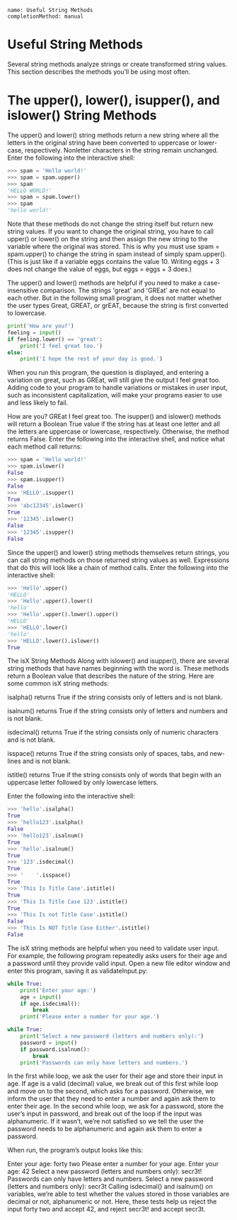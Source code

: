 ```ngMeta
name: Useful String Methods
completionMethod: manual
```
# Useful String Methods
Several string methods analyze strings or create transformed string values. This section describes the methods you’ll be using most often.

# The upper(), lower(), isupper(), and islower() String Methods
The upper() and lower() string methods return a new string where all the letters in the original string have been converted to uppercase or lower-case, respectively. Nonletter characters in the string remain unchanged. Enter the following into the interactive shell:

```python
>>> spam = 'Hello world!'
>>> spam = spam.upper()
>>> spam
'HELLO WORLD!'
>>> spam = spam.lower()
>>> spam
'hello world!'
```
Note that these methods do not change the string itself but return new string values. If you want to change the original string, you have to call upper() or lower() on the string and then assign the new string to the variable where the original was stored. This is why you must use spam = spam.upper() to change the string in spam instead of simply spam.upper(). (This is just like if a variable eggs contains the value 10. Writing eggs + 3 does not change the value of eggs, but eggs = eggs + 3 does.)

The upper() and lower() methods are helpful if you need to make a case-insensitive comparison. The strings 'great' and 'GREat' are not equal to each other. But in the following small program, it does not matter whether the user types Great, GREAT, or grEAT, because the string is first converted to lowercase.

```python
print('How are you?')
feeling = input()
if feeling.lower() == 'great':
    print('I feel great too.')
else:
    print('I hope the rest of your day is good.')
```
When you run this program, the question is displayed, and entering a variation on great, such as GREat, will still give the output I feel great too. Adding code to your program to handle variations or mistakes in user input, such as inconsistent capitalization, will make your programs easier to use and less likely to fail.


How are you?
GREat
I feel great too.
The isupper() and islower() methods will return a Boolean True value if the string has at least one letter and all the letters are uppercase or lowercase, respectively. Otherwise, the method returns False. Enter the following into the interactive shell, and notice what each method call returns:

```python
>>> spam = 'Hello world!'
>>> spam.islower()
False
>>> spam.isupper()
False
>>> 'HELLO'.isupper()
True
>>> 'abc12345'.islower()
True
>>> '12345'.islower()
False
>>> '12345'.isupper()
False
```
Since the upper() and lower() string methods themselves return strings, you can call string methods on those returned string values as well. Expressions that do this will look like a chain of method calls. Enter the following into the interactive shell:

```python
>>> 'Hello'.upper()
'HELLO'
>>> 'Hello'.upper().lower()
'hello'
>>> 'Hello'.upper().lower().upper()
'HELLO'
>>> 'HELLO'.lower()
'hello'
>>> 'HELLO'.lower().islower()
True
```
The isX String Methods
Along with islower() and isupper(), there are several string methods that have names beginning with the word is. These methods return a Boolean value that describes the nature of the string. Here are some common isX string methods:

isalpha() returns True if the string consists only of letters and is not blank.

isalnum() returns True if the string consists only of letters and numbers and is not blank.

isdecimal() returns True if the string consists only of numeric characters and is not blank.

isspace() returns True if the string consists only of spaces, tabs, and new-lines and is not blank.

istitle() returns True if the string consists only of words that begin with an uppercase letter followed by only lowercase letters.

Enter the following into the interactive shell:

```python
>>> 'hello'.isalpha()
True
>>> 'hello123'.isalpha()
False
>>> 'hello123'.isalnum()
True
>>> 'hello'.isalnum()
True
>>> '123'.isdecimal()
True
>>> '    '.isspace()
True
>>> 'This Is Title Case'.istitle()
True
>>> 'This Is Title Case 123'.istitle()
True
>>> 'This Is not Title Case'.istitle()
False
>>> 'This Is NOT Title Case Either'.istitle()
False
```
The isX string methods are helpful when you need to validate user input. For example, the following program repeatedly asks users for their age and a password until they provide valid input. Open a new file editor window and enter this program, saving it as validateInput.py:

```python
while True:
    print('Enter your age:')
    age = input()
    if age.isdecimal():
        break
    print('Please enter a number for your age.')

while True:
    print('Select a new password (letters and numbers only):')
    password = input()
    if password.isalnum():
        break
    print('Passwords can only have letters and numbers.')
```
In the first while loop, we ask the user for their age and store their input in age. If age is a valid (decimal) value, we break out of this first while loop and move on to the second, which asks for a password. Otherwise, we inform the user that they need to enter a number and again ask them to enter their age. In the second while loop, we ask for a password, store the user’s input in password, and break out of the loop if the input was alphanumeric. If it wasn’t, we’re not satisfied so we tell the user the password needs to be alphanumeric and again ask them to enter a password.

When run, the program’s output looks like this:


Enter your age:
forty two
Please enter a number for your age.
Enter your age:
42
Select a new password (letters and numbers only):
secr3t!
Passwords can only have letters and numbers.
Select a new password (letters and numbers only):
secr3t
Calling isdecimal() and isalnum() on variables, we’re able to test whether the values stored in those variables are decimal or not, alphanumeric or not. Here, these tests help us reject the input forty two and accept 42, and reject secr3t! and accept secr3t.

